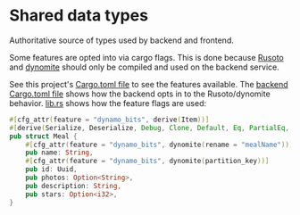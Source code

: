 # Shared data types

Authoritative source of types used by backend and frontend.

Some features are opted into via cargo flags. This is done because [Rusoto](https://github.com/rusoto/rusoto) and [dynomite](https://github.com/softprops/dynomite) should only be compiled and used on the backend service.

See this project's [Cargo.toml file](Cargo.toml) to see the features available. The [backend Cargo.toml file](../backend/Cargo.toml) shows how the backend opts in to the Rusoto/dynomite behavior. [lib.rs](src/lib.rs) shows how the feature flags are used:

```rust
#[cfg_attr(feature = "dynamo_bits", derive(Item))]
#[derive(Serialize, Deserialize, Debug, Clone, Default, Eq, PartialEq, Hash)]
pub struct Meal {
    #[cfg_attr(feature = "dynamo_bits", dynomite(rename = "mealName"))]
    pub name: String,
    #[cfg_attr(feature = "dynamo_bits", dynomite(partition_key))]
    pub id: Uuid,
    pub photos: Option<String>,
    pub description: String,
    pub stars: Option<i32>,
}
```
